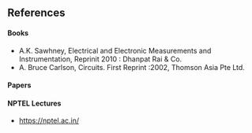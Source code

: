## References
#### Books
-  A.K. Sawhney, Electrical and Electronic Measurements and Instrumentation, Reprinit 2010 : Dhanpat Rai & Co.
-  A. Bruce Carlson, Circuits. First Reprint :2002, Thomson Asia Pte Ltd.
#### Papers

#### NPTEL Lectures
- https://nptel.ac.in/
